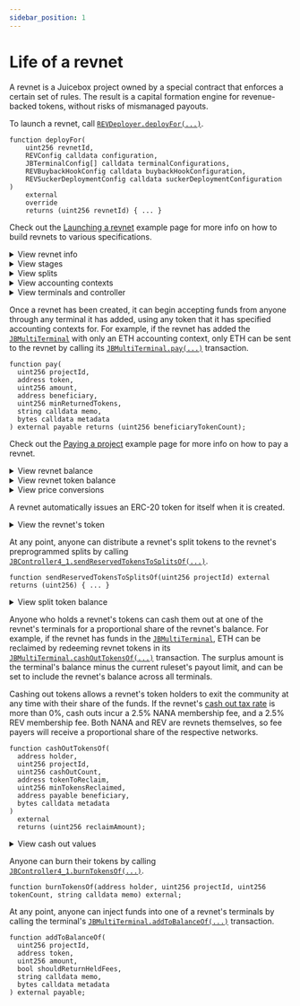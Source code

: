 ```yaml
---
sidebar_position: 1
---
```


# Life of a revnet

A revnet is a Juicebox project owned by a special contract that enforces a certain set of rules. The result is a capital formation engine for revenue-backed tokens, without risks of mismanaged payouts. 

To launch a revnet, call [`REVDeployer.deployFor(...)`](/docs/v4/api/revnet/REVDeployer.md#deployfor).

```
function deployFor(
    uint256 revnetId,
    REVConfig calldata configuration,
    JBTerminalConfig[] calldata terminalConfigurations,
    REVBuybackHookConfig calldata buybackHookConfiguration,
    REVSuckerDeploymentConfig calldata suckerDeploymentConfiguration
)
    external
    override
    returns (uint256 revnetId) { ... }
```

Check out the [Launching a revnet](/docs/v4/build/examples/launch-revnet.md) example page for more info on how to build revnets to various specifications.

<details>

<summary>View revnet info</summary>

Launching a revnet will mint a new ERC-721 in the [`JBProjects`](/docs/v4/api/core/JBProjects.md) contract. The owner will remain the [`REVDeployer`](/docs/v4/api/revnet/REVDeployer.md) contract.

```
function ownerOf(uint256 projectId) external returns (address owner) { ... }
```

A link to the revnet's metadata can be found using [`JBController4_1.uriOf(...)`](/docs/v4/api/core/JBController4_1.md#uriof).

```
function uriOf(uint256 projectId) external view returns (string memory)
```

</details>

<details>

<summary>View stages</summary>

Stages data can be found in the [`JBController4_1`](/docs/v4/api/core/JBController4_1.md) contract. Stages are modeled as rulesets.

```
function getRulesetOf(
  uint256 projectId,
  uint256 rulesetId
) external view returns (JBRuleset memory ruleset, JBRulesetMetadata memory metadata)
```

The revnet's current stage can be found using [`JBController4_1.currentRulesetOf(...)`](/docs/v4/api/core/JBController4_1.md#currentrulesetof).

```
function currentRulesetOf(uint256 projectId) external view returns (JBRuleset memory ruleset, JBRulesetMetadata memory metadata)
```

The revnet's upcoming stage can be found using [`JBController4_1.upcomingRulesetOf(...)`](/docs/v4/api/core/JBController4_1.md#upcomingrulesetof).

By default, the upcoming stage is a copy of the current one that starts immediately afterwards, using a discounted weight if applicable.

If the revnet has queued a new stage, the upcoming stage will reflect the changes once its start time is reached. Stages queued during a stage with no ballot are automatically queued.

The revnet has no upcoming stage if the current stage has no duration, meaning the stage lasts forever.

```
function upcomingRulesetOf(uint256 projectId) external view returns (JBRuleset memory ruleset, JBRulesetMetadata memory metadata)
```

The revnet's latest queued stage can be found using [`JBController4_1.latestQueuedRulesetOf(...)`](/docs/v4/api/core/JBController4_1.md#latestqueuedrulesetof).

```
function latestQueuedRulesetOf(uint256 projectId) external view returns (JBRuleset memory, JBRulesetMetadata memory metadata, JBApprovalStatus);
```

All of a revnet's stages can be found using [`JBController4_1.allRulesetsOf(...)`](/docs/v4/api/core/JBController4_1.md#allrulesetsof).

```
function allRulesetsOf(uint256 projectId) external view returns (JBRuleset[] memory rulesets, JBRulesetMetadata[] memory metadata);
```

</details>

<details>

<summary>View splits</summary>

A revnet's splits data can be found in the [`JBSplits`](/docs/v4/api/core/JBSplits.md) contract. A set of splits used for any particular functionality during any particular stage configuration can be found using [`JBSplits.splitsOf(...)`](/docs/v4/api/core/JBSplits.md#splitsof).

```
function splitsOf(uint256 projectId, uint256 rulesetId, uint256 groupId) external view returns (JBSplit[] memory)
```

</details>

<details>

<summary>View accounting contexts</summary>

A revnet's accounting contexts data can be found in its [`IJBTerminal`](/docs/v4/api/core/interfaces/IJBTerminal.md) contracts. For example, if a revnet is using the [`JBMultiTerminal`](/docs/v4/api/core/JBMultiTerminal.md) contract, its accounting contexts can be found through its [`JBMultiTerminal.accountingContextsOf(...)`](/docs/v4/api/core/JBMultiTerminal.md#accountingcontextsof) transaction.

```javascript
function accountingContextsOf(uint256 projectId) external view returns (JBAccountingContext[] memory) { ... }
```

Or, through the [`JBMultiTerminal.accountingContextForTokenOf(...)`](/docs/v4/api/core/JBMultiTerminal.md#accountingcontextfortokenof) transaction.

```javascript
function accountingContextForTokenOf(
    uint256 projectId,
    address token
)
    external view returns (JBAccountingContext memory) { ... }
```

</details>
<details>

<summary>View terminals and controller</summary>

The [`JBDirectory`](/docs/v4/api/core/JBDirectory.md) contract stores addresses of terminals that a revnet accepts funds through. A revnet's permanently set terminals can be found using [`JBDirectory.terminalsOf(...)`](/docs/v4/api/core/JBDirectory.md#terminalsof), and the address of the terminal to which payments to revnets should be sent for any token can be found using [`JBDirectory.primaryTerminalOf(...)`](/docs/v4/api/core/JBDirectory.md#primaryterminalof).

```
function terminalsOf(uint256 projectId) external view returns (IJBTerminal[] memory) { ... }
```

```
function primaryTerminalOf(uint256 projectId, address token) external view returns (IJBTerminal)
```

The [`JBDirectory`](/docs/v4/api/core/f the controller that is managing a revnet's stages and tokens. The revnet's controller can be found using [`JBDirectory.controllerOf(...)`](/docs/v4/api/core/JBDirectory.md#controllerof).

```
function controllerOf(uint256 projectId) external view returns (IERC165) { ... }
```

</details>

Once a revnet has been created, it can begin accepting funds from anyone through any terminal it has added, using any token that it has specified accounting contexts for. For example, if the revnet has added the [`JBMultiTerminal`](/docs/v4/api/core/JBMultiTerminal.md) with only an ETH accounting context, only ETH can be sent to the revnet by calling its [`JBMultiTerminal.pay(...)`](/docs/v4/api/core/JBMultiTerminal.md#pay) transaction.

```
function pay(
  uint256 projectId,
  address token,
  uint256 amount,
  address beneficiary,
  uint256 minReturnedTokens,
  string calldata memo,
  bytes calldata metadata
) external payable returns (uint256 beneficiaryTokenCount);
```

Check out the [Paying a project](/docs/v4/build/examples/pay.md) example page for more info on how to pay a revnet.

<details>

<summary>View revnet balance</summary>

A revnet's balance can be found in the [`JBTerminalStore`](/docs/v4/api/core/JBTerminalStore.md) contract.

```
function balanceOf(address terminal, uint256 projectId, address token) external view returns (uint256);
```

The [`JBTerminalStore`](/docs/v4/api/core/JBTerminalStore.md) can also resolve the total amount in all of a revnet's terminals using [`JBTerminalStore.currentTotalSurplusOf(...)`](/docs/v4/api/core/JBTerminalStore.md#currenttotalsurplusof). 

```
function currentTotalSurplusOf(
  uint256 projectId,
  uint256 decimals,
  uint256 currency
)
  external
  view
  returns (uint256);
```

</details>

<details>

<summary>View revnet token balance</summary>

Each holder's balance of a revnet's token can be found in the [`JBTokens`](/docs/v4/api/core/JBTokens.md) contract. The balance can be found using [`JBTokens.totalBalanceOf(...)`](/docs/v4/api/core/JBTokens.md#totalbalanceof).

```
function totalBalanceOf(address holder, uint256 projectId) external view returns (uint256 result) { ... }
```

To only retrieve a holder's internally tracked token credit balance, use [`JBTokens.creditBalanceOf(...)`](/docs/v4/api/core/JBTokens.md#creditbalanceof)

```
function creditBalanceOf(address holder, uint256 projectId) external view returns (uint256) { ... }
```

</details>

<details>

<summary>View price conversions</summary>

The protocol uses price feeds to convert values from one currency to another when sending payouts, using surplus allowances, issuing revnet tokens when payments are received in various currencies, and more. Current currency indexes can be found in [`JBCurrencyIds`](/docs/v4/api/core/libraries/JBCurrencyIds.md). If the currency strongly correlates to an ERC-20, it is cusom to use the first 32 bytes of its address as the currency. Since ETH is treated using [`JBConstants.NATIVE_TOKEN`](/docs/v4/api/core/libraries/JBConstants.md), its currency is `61166`. New currencies and price feeds can be added in the future.

The same price feeds the protocol uses internally can be accessed externally through the [`JBPrices`](/docs/v4/api/core/JBPrices.md) contract using [`JBPrices.pricePerUnitOf(...)`](/docs/v4/api/core/JBPrices.md#priceperunitof). 

```
function pricePerUnitOf(
  uint256 projectId,
  uint256 pricingCurrency,
  uint256 unitCurrency,
  uint256 decimals
) external view returns (uint256) { ... }
```

</details>


A revnet automatically issues an ERC-20 token for itself when it is created. 

<details>

<summary>View the revnet's token</summary>

The token currently being used by a revnet can be found in the [`JBTokens`](/docs/v4/api/core/JBTokens.md) contract by using [`JBTokens.tokenOf(...)`](/docs/v4/api/core/JBTokens.md#tokenof).

```
function tokenOf(uint256 projectId) external view override returns (IJBToken) { ... }
```

</details>

At any point, anyone can distribute a revnet's split tokens to the revnet's preprogrammed splits by calling [`JBController4_1.sendReservedTokensToSplitsOf(...)`](/docs/v4/api/core/JBController4_1.md#sendreservedtokenstosplitsof).

```
function sendReservedTokensToSplitsOf(uint256 projectId) external returns (uint256) { ... }
```

<details>

<summary>View split token balance</summary>

A project's undistributed split token balance can be found in the revnet's current controller. For example in the [`JBController4_1`](/docs/v4/api/core/JBController4_1.md), this balance can be found using [`JBController4_1.pendingReservedTokenBalanceOf(...)`](/docs/v4/api/core/JBController4_1.md#pendingreservedtokenbalanceof).

```
function pendingReservedTokenBalanceOf(uint256 projectId) external view returns (uint256) { ... }
```

For revnets using [`JBController4_1`](/docs/v4/api/core/JBController4_1.md), the revnet token's total supply including any allocated split tokens that have yet to be distributed can be found in using [`JBController4_1.totalTokenSupplyWithReservedTokensOf(...)`](/docs/v4/api/core/JBController4_1.md#totaltokensupplywithreservedtokensof).

```
function totalTokenSupplyWithReservedTokensOf(uint256 projectId) external view returns (uint256) { ... }
```
</details>

Anyone who holds a revnet's tokens can cash them out at one of the revnet's terminals for a proportional share of the revnet's balance. For example, if the revnet has funds in the [`JBMultiTerminal`](/docs/v4/api/core/JBMultiTerminal.md), ETH can be reclaimed by redeeming revnet tokens in its [`JBMultiTerminal.cashOutTokensOf(...)`](/docs/v4/api/core/JBMultiTerminal.md#cashouttokensof) transaction. The surplus amount is the terminal's balance minus the current ruleset's payout limit, and can be set to include the revnet's balance across all terminals.

Cashing out tokens allows a revnet's token holders to exit the community at any time with their share of the funds. If the revnet's [cash out tax rate](/docs/v4/learn/glossary/cash-out-tax-rate.md) is more than 0%, cash outs incur a 2.5% NANA membership fee, and a 2.5% REV membership fee. Both NANA and REV are revnets themselves, so fee payers will receive a proportional share of the respective networks.

```
function cashOutTokensOf(
  address holder,
  uint256 projectId,
  uint256 cashOutCount,
  address tokenToReclaim,
  uint256 minTokensReclaimed,
  address payable beneficiary,
  bytes calldata metadata
)
  external
  returns (uint256 reclaimAmount);
```

<details>

<summary>View cash out values</summary>

Any surplus allowance used can also be found in the terminal store contracts for each terminal using [`JBTerminalStore.usedSurplusAllowanceOf(...)`](/docs/v4/api/core/JBTerminalStore.md#usedsurplusallowanceof).

```
function currentReclaimableSurplusOf(
  uint256 projectId,
  uint256 tokenCount,
  uint256 totalSupply,
  uint256 surplus
)
  external view returns (uint256) { ... }
```

or, to determine the surplus of a revnet from its terminals, use [`JBTerminalStore.currentReclaimableSurplusOf(...)`](/docs/v4/api/core/JBTerminalStore.md#currentreclaimablesurplusof).

```
function currentReclaimableSurplusOf(
  uint256 projectId,
  uint256 cashOutCount,
  IJBTerminal[] calldata terminals,
  JBAccountingContext[] calldata accountingContexts,
  uint256 decimals,
  uint256 currency
)
  external view returns (uint256) { ... }
```

</details>

 Anyone can burn their tokens by calling [`JBController4_1.burnTokensOf(...)`](/docs/v4/api/core/JBController4_1.md#burntokensof).

```
function burnTokensOf(address holder, uint256 projectId, uint256 tokenCount, string calldata memo) external;
```

At any point, anyone can inject funds into one of a revnet's terminals by calling the terminal's [`JBMultiTerminal.addToBalanceOf(...)`](/docs/v4/api/core/JBMultiTerminal.md#addtobalanceof) transaction.

```
function addToBalanceOf(
  uint256 projectId,
  address token,
  uint256 amount,
  bool shouldReturnHeldFees,
  string calldata memo,
  bytes calldata metadata
) external payable;
```

